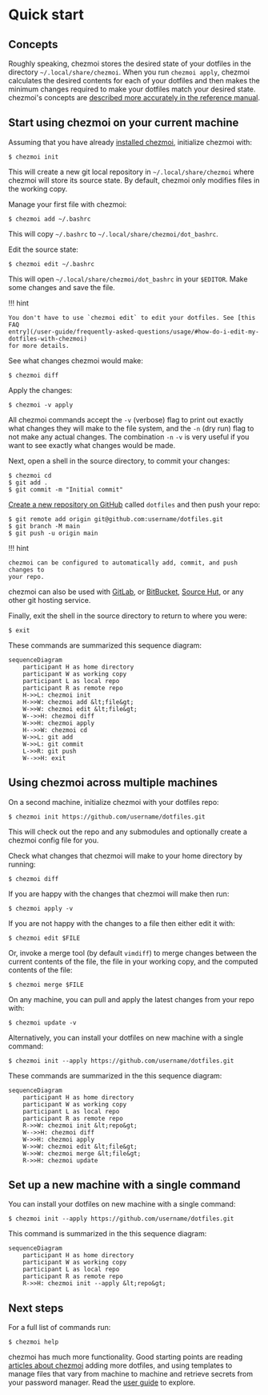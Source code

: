 # Quick start

## Concepts

Roughly speaking, chezmoi stores the desired state of your dotfiles in the
directory `~/.local/share/chezmoi`. When you run `chezmoi apply`, chezmoi
calculates the desired contents for each of your dotfiles and then makes the
minimum changes required to make your dotfiles match your desired state.
chezmoi's concepts are [described more accurately in the reference
manual](/reference/concepts/).

## Start using chezmoi on your current machine

Assuming that you have already [installed chezmoi](/install/), initialize
chezmoi with:

```console
$ chezmoi init
```

This will create a new git local repository in `~/.local/share/chezmoi` where
chezmoi will store its source state. By default, chezmoi only modifies files in
the working copy.

Manage your first file with chezmoi:

```console
$ chezmoi add ~/.bashrc
```

This will copy `~/.bashrc` to `~/.local/share/chezmoi/dot_bashrc`.

Edit the source state:

```console
$ chezmoi edit ~/.bashrc
```

This will open `~/.local/share/chezmoi/dot_bashrc` in your `$EDITOR`. Make some
changes and save the file.

!!! hint

    You don't have to use `chezmoi edit` to edit your dotfiles. See [this FAQ
    entry](/user-guide/frequently-asked-questions/usage/#how-do-i-edit-my-dotfiles-with-chezmoi)
    for more details.

See what changes chezmoi would make:

```console
$ chezmoi diff
```

Apply the changes:

```console
$ chezmoi -v apply
```

All chezmoi commands accept the `-v` (verbose) flag to print out exactly what
changes they will make to the file system, and the `-n` (dry run) flag to not
make any actual changes. The combination `-n` `-v` is very useful if you want to
see exactly what changes would be made.

Next, open a shell in the source directory, to commit your changes:

```console
$ chezmoi cd
$ git add .
$ git commit -m "Initial commit"
```

[Create a new repository on GitHub](https://github.com/new) called `dotfiles`
and then push your repo:

```console
$ git remote add origin git@github.com:username/dotfiles.git
$ git branch -M main
$ git push -u origin main
```

!!! hint

    chezmoi can be configured to automatically add, commit, and push changes to
    your repo.

chezmoi can also be used with [GitLab](https://gitlab.com), or
[BitBucket](https://bitbucket.org), [Source Hut](https://sr.ht/), or any other
git hosting service.

Finally, exit the shell in the source directory to return to where you were:

```console
$ exit
```

These commands are summarized this sequence diagram:

```mermaid
sequenceDiagram
    participant H as home directory
    participant W as working copy
    participant L as local repo
    participant R as remote repo
    H->>L: chezmoi init
    H->>W: chezmoi add &lt;file&gt;
    W->>W: chezmoi edit &lt;file&gt;
    W-->>H: chezmoi diff
    W->>H: chezmoi apply
    H-->>W: chezmoi cd
    W->>L: git add
    W->>L: git commit
    L->>R: git push
    W-->>H: exit
```

## Using chezmoi across multiple machines

On a second machine, initialize chezmoi with your dotfiles repo:

```console
$ chezmoi init https://github.com/username/dotfiles.git
```

This will check out the repo and any submodules and optionally create a chezmoi
config file for you.

Check what changes that chezmoi will make to your home directory by running:

```console
$ chezmoi diff
```

If you are happy with the changes that chezmoi will make then run:

```console
$ chezmoi apply -v
```

If you are not happy with the changes to a file then either edit it with:

```console
$ chezmoi edit $FILE
```

Or, invoke a merge tool (by default `vimdiff`) to merge changes between the
current contents of the file, the file in your working copy, and the computed
contents of the file:

```console
$ chezmoi merge $FILE
```

On any machine, you can pull and apply the latest changes from your repo with:

```console
$ chezmoi update -v
```

Alternatively, you can install your dotfiles on new machine with a single
command:

```console
$ chezmoi init --apply https://github.com/username/dotfiles.git
```

These commands are summarized in the this sequence diagram:

```mermaid
sequenceDiagram
    participant H as home directory
    participant W as working copy
    participant L as local repo
    participant R as remote repo
    R->>W: chezmoi init &lt;repo&gt;
    W-->>H: chezmoi diff
    W->>H: chezmoi apply
    W->>W: chezmoi edit &lt;file&gt;
    W->>W: chezmoi merge &lt;file&gt;
    R->>H: chezmoi update
```

## Set up a new machine with a single command

You can install your dotfiles on new machine with a single command:

```console
$ chezmoi init --apply https://github.com/username/dotfiles.git
```

This command is summarized in the this sequence diagram:

```mermaid
sequenceDiagram
    participant H as home directory
    participant W as working copy
    participant L as local repo
    participant R as remote repo
    R->>H: chezmoi init --apply &lt;repo&gt;
```

## Next steps

For a full list of commands run:

```console
$ chezmoi help
```

chezmoi has much more functionality. Good starting points are reading [articles
about chezmoi](/links/articles-podcasts-and-videos/) adding more dotfiles, and
using templates to manage files that vary from machine to machine and retrieve
secrets from your password manager. Read the [user guide](/user-guide/setup/)
to explore.
